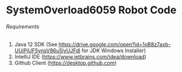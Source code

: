 # SystemOverload6059 Robot Code

###### Requirements
1. Java 12 SDK (See https://drive.google.com/open?id=1oB8z7axb-UUiPjUF5ynsV86u5lyUJFdl for JDK Windows Installer)
2. IntelliJ IDE (https://www.jetbrains.com/idea/download)
3. Github Client (https://desktop.github.com)
